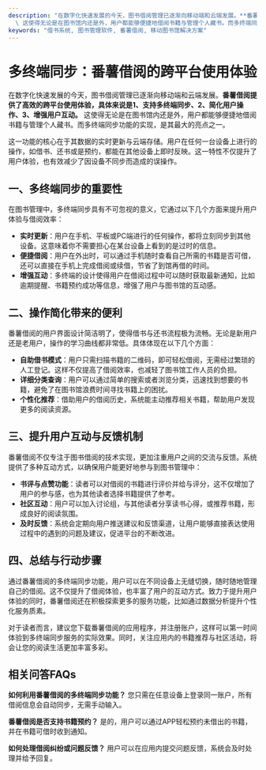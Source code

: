 ```yaml
---
description: "在数字化快速发展的今天，图书借阅管理已逐渐向移动端和云端发展。**番薯借阅提供了高效的跨平台使用体验，具体来说是1、支持多终端同步、2、简化用户操作、3、增强用户互动。**\
  \ 这使得无论是在图书馆内还是外，用户都能够便捷地借阅书籍与管理个人藏书。而多终端同步功能的实现，是其最大的亮点之一。"
keywords: "借书系统, 图书管理软件, 番薯借阅, 移动图书馆解决方案"
---
```

# 多终端同步：番薯借阅的跨平台使用体验

在数字化快速发展的今天，图书借阅管理已逐渐向移动端和云端发展。**番薯借阅提供了高效的跨平台使用体验，具体来说是1、支持多终端同步、2、简化用户操作、3、增强用户互动。** 这使得无论是在图书馆内还是外，用户都能够便捷地借阅书籍与管理个人藏书。而多终端同步功能的实现，是其最大的亮点之一。

这一功能的核心在于其数据的实时更新与云端存储。用户在任何一台设备上进行的操作，如借书、还书或是预约，都能在其他设备上即时反映。这一特性不仅提升了用户体验，也有效减少了因设备不同步而造成的误操作。

## **一、多终端同步的重要性**

在图书管理中，多终端同步具有不可忽视的意义，它通过以下几个方面来提升用户体验与借阅效率：

- **实时更新**：用户在手机、平板或PC端进行的任何操作，都将立刻同步到其他设备。这意味着你不需要担心在某台设备上看到的是过时的信息。
- **便捷借阅**：用户在外出时，可以通过手机随时查看自己所需的书籍是否可借，还可以直接在手机上完成借阅或续借，节省了到馆再借的时间。
- **增强互动**：多终端的设计使得用户在借阅过程中可以随时获取最新通知，比如逾期提醒、书籍预约成功等信息，增强了用户与图书馆的互动感。

## **二、操作简化带来的便利**

番薯借阅的用户界面设计简洁明了，使得借书与还书流程极为流畅。无论是新用户还是老用户，操作的学习曲线都非常低。具体体现在以下几个方面：

- **自助借书模式**：用户只需扫描书籍的二维码，即可轻松借阅，无需经过繁琐的人工登记。这样不仅提高了借阅效率，也减轻了图书馆工作人员的负担。
- **详细分类查询**：用户可以通过简单的搜索或者浏览分类，迅速找到想要的书籍，避免了在图书馆浪费时间寻找书籍上的困扰。
- **个性化推荐**：借助用户的借阅历史，系统能主动推荐相关书籍，帮助用户发现更多的阅读资源。

## **三、提升用户互动与反馈机制**

番薯借阅不仅专注于图书借阅的技术实现，更加注重用户之间的交流与反馈。系统提供了多种互动方式，以确保用户能更好地参与到图书管理中：

- **书评与点赞功能**：读者可以对借阅的书籍进行评价并给与评分，这不仅增加了用户的参与感，也为其他读者选择书籍提供了参考。
- **社区互动**：用户可以加入讨论组，与其他读者分享读书心得，或推荐书籍，形成良好的阅读氛围。
- **及时反馈**：系统会定期向用户推送建议和反馈渠道，让用户能够直接表达使用过程中的遇到的问题及建议，促进平台的不断改进。

## **四、总结与行动步骤**

通过番薯借阅的多终端同步功能，用户可以在不同设备上无缝切换，随时随地管理自己的借阅。这不仅提升了借阅体验，也丰富了用户的互动方式。致力于提升用户体验的同时，番薯借阅还在积极探索更多的服务功能，比如通过数据分析提升个性化服务质素。

对于读者而言，建议您下载番薯借阅的应用程序，并注册账户，这样可以第一时间体验到多终端同步服务的实际效果。同时，关注应用内的书籍推荐与社区活动，将会让您的阅读生活更加丰富多彩。

## 相关问答FAQs

**如何利用番薯借阅的多终端同步功能？**
您只需在任意设备上登录同一账户，所有借阅信息会自动同步，无需手动输入。

**番薯借阅是否支持书籍预约？**
是的，用户可以通过APP轻松预约未借出的书籍，并在书籍可借时收到通知。

**如何处理借阅纠纷或问题反馈？**
用户可以在应用内提交问题反馈，系统会及时处理并给予回复。
